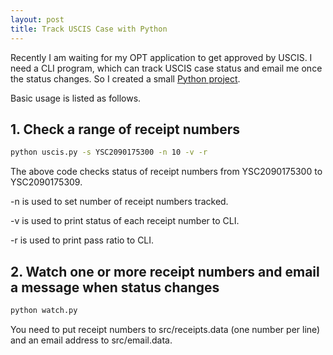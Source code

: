 ```yaml
---
layout: post
title: Track USCIS Case with Python
---
```


Recently I am waiting for my OPT application to get approved by USCIS.
I need a CLI program, which can track USCIS case status and email me once the status changes.
So I created a small [Python project](https://github.com/zhangyaqi1989/USCIS-Case-Tracker).


Basic usage is listed as follows.

## 1. Check a range of receipt numbers

```bash
python uscis.py -s YSC2090175300 -n 10 -v -r
```

The above code checks status of receipt numbers from
YSC2090175300 to YSC2090175309.

-n is used to set number of receipt numbers tracked.

-v is used to print status of each receipt number to CLI.

-r is used to print pass ratio to CLI.

## 2. Watch one or more receipt numbers and email a message when status changes

```bash
python watch.py
```

You need to put receipt numbers to src/receipts.data (one number per line) and an email address to src/email.data.
